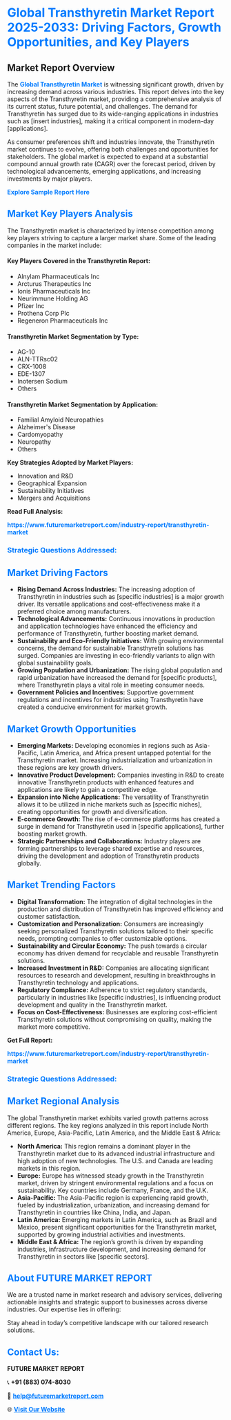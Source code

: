 <h1 style="color: #007BFF;">Global Transthyretin Market Report 2025-2033: Driving Factors, Growth Opportunities, and Key Players</h1>

<section id="overview">
<h2>Market Report Overview</h2>
<p>The <a href="https://www.futuremarketreport.com/industry-report/transthyretin-market" style="color: #007BFF; text-decoration: none;"><strong>Global Transthyretin Market</strong></a> is witnessing significant growth, driven by increasing demand across various industries. This report delves into the key aspects of the Transthyretin market, providing a comprehensive analysis of its current status, future potential, and challenges. The demand for Transthyretin has surged due to its wide-ranging applications in industries such as [insert industries], making it a critical component in modern-day [applications].</p>
<p>As consumer preferences shift and industries innovate, the Transthyretin market continues to evolve, offering both challenges and opportunities for stakeholders. The global market is expected to expand at a substantial compound annual growth rate (CAGR) over the forecast period, driven by technological advancements, emerging applications, and increasing investments by major players.</p>
</section>

<section id="overview">
<p><a href="https://www.futuremarketreport.com/request-sample/reportId=54578" style="color: #007BFF; text-decoration: none;"><strong>Explore Sample Report Here</strong></a></p>
</section>

<section id="key-players">
<h2 style="color: #007BFF;">Market Key Players Analysis</h2>
<p>The Transthyretin market is characterized by intense competition among key players striving to capture a larger market share. Some of the leading companies in the market include:</p>
<h4>Key Players Covered in the Transthyretin Report:</h4>
<ul><li>Alnylam Pharmaceuticals Inc</li><li>Arcturus Therapeutics Inc</li><li>Ionis Pharmaceuticals Inc</li><li>Neurimmune Holding AG</li><li>Pfizer Inc</li><li>Prothena Corp Plc</li><li>Regeneron Pharmaceuticals Inc</li></ul>
<h4>Transthyretin Market Segmentation by Type:</h4>
<ul><li>AG-10</li><li>ALN-TTRsc02</li><li>CRX-1008</li><li>EDE-1307</li><li>Inotersen Sodium</li><li>Others</li></ul>

<h4>Transthyretin Market Segmentation by Application:</h4>
<ul><li>Familial Amyloid Neuropathies</li><li>Alzheimer&#039;s Disease</li><li>Cardomyopathy</li><li>Neuropathy</li><li>Others</li></ul>
<p><strong>Key Strategies Adopted by Market Players:</strong></p>
<ul>
<li>Innovation and R&D</li>
<li>Geographical Expansion</li>
<li>Sustainability Initiatives</li>
<li>Mergers and Acquisitions</li>
</ul>
</section>

<section>
<p><strong>Read Full Analysis: </strong></p><a href="https://www.futuremarketreport.com/industry-report/transthyretin-market" style="color: #007BFF; text-decoration: none;"><strong>https://www.futuremarketreport.com/industry-report/transthyretin-market</strong></a>
<h3 style="color: #007BFF;">Strategic Questions Addressed:</h3>
</section>

<section id="driving-factors">
<h2 style="color: #007BFF;">Market Driving Factors</h2>
<ul>
<li><strong>Rising Demand Across Industries:</strong> The increasing adoption of Transthyretin in industries such as [specific industries] is a major growth driver. Its versatile applications and cost-effectiveness make it a preferred choice among manufacturers.</li>
<li><strong>Technological Advancements:</strong> Continuous innovations in production and application technologies have enhanced the efficiency and performance of Transthyretin, further boosting market demand.</li>
<li><strong>Sustainability and Eco-Friendly Initiatives:</strong> With growing environmental concerns, the demand for sustainable Transthyretin solutions has surged. Companies are investing in eco-friendly variants to align with global sustainability goals.</li>
<li><strong>Growing Population and Urbanization:</strong> The rising global population and rapid urbanization have increased the demand for [specific products], where Transthyretin plays a vital role in meeting consumer needs.</li>
<li><strong>Government Policies and Incentives:</strong> Supportive government regulations and incentives for industries using Transthyretin have created a conducive environment for market growth.</li>
</ul>
</section>

<section id="growth-opportunities">
<h2 style="color: #007BFF;">Market Growth Opportunities</h2>
<ul>
<li><strong>Emerging Markets:</strong> Developing economies in regions such as Asia-Pacific, Latin America, and Africa present untapped potential for the Transthyretin market. Increasing industrialization and urbanization in these regions are key growth drivers.</li>
<li><strong>Innovative Product Development:</strong> Companies investing in R&D to create innovative Transthyretin products with enhanced features and applications are likely to gain a competitive edge.</li>
<li><strong>Expansion into Niche Applications:</strong> The versatility of Transthyretin allows it to be utilized in niche markets such as [specific niches], creating opportunities for growth and diversification.</li>
<li><strong>E-commerce Growth:</strong> The rise of e-commerce platforms has created a surge in demand for Transthyretin used in [specific applications], further boosting market growth.</li>
<li><strong>Strategic Partnerships and Collaborations:</strong> Industry players are forming partnerships to leverage shared expertise and resources, driving the development and adoption of Transthyretin products globally.</li>
</ul>
</section>

<section id="trending-factors">
<h2 style="color: #007BFF;">Market Trending Factors</h2>
<ul>
<li><strong>Digital Transformation:</strong> The integration of digital technologies in the production and distribution of Transthyretin has improved efficiency and customer satisfaction.</li>
<li><strong>Customization and Personalization:</strong> Consumers are increasingly seeking personalized Transthyretin solutions tailored to their specific needs, prompting companies to offer customizable options.</li>
<li><strong>Sustainability and Circular Economy:</strong> The push towards a circular economy has driven demand for recyclable and reusable Transthyretin solutions.</li>
<li><strong>Increased Investment in R&D:</strong> Companies are allocating significant resources to research and development, resulting in breakthroughs in Transthyretin technology and applications.</li>
<li><strong>Regulatory Compliance:</strong> Adherence to strict regulatory standards, particularly in industries like [specific industries], is influencing product development and quality in the Transthyretin market.</li>
<li><strong>Focus on Cost-Effectiveness:</strong> Businesses are exploring cost-efficient Transthyretin solutions without compromising on quality, making the market more competitive.</li>
</ul>
</section>

<section>
<p><strong>Get Full Report: </strong></p><a href="https://www.futuremarketreport.com/industry-report/transthyretin-market" style="color: #007BFF; text-decoration: none;"><strong>https://www.futuremarketreport.com/industry-report/transthyretin-market</strong></a>
<h3 style="color: #007BFF;">Strategic Questions Addressed:</h3>
</section>


<section id="regional-analysis">
<h2 style="color: #007BFF;">Market Regional Analysis</h2>
<p>The global Transthyretin market exhibits varied growth patterns across different regions. The key regions analyzed in this report include North America, Europe, Asia-Pacific, Latin America, and the Middle East & Africa:</p>
<ul>
<li><strong>North America:</strong> This region remains a dominant player in the Transthyretin market due to its advanced industrial infrastructure and high adoption of new technologies. The U.S. and Canada are leading markets in this region.</li>
<li><strong>Europe:</strong> Europe has witnessed steady growth in the Transthyretin market, driven by stringent environmental regulations and a focus on sustainability. Key countries include Germany, France, and the U.K.</li>
<li><strong>Asia-Pacific:</strong> The Asia-Pacific region is experiencing rapid growth, fueled by industrialization, urbanization, and increasing demand for Transthyretin in countries like China, India, and Japan.</li>
<li><strong>Latin America:</strong> Emerging markets in Latin America, such as Brazil and Mexico, present significant opportunities for the Transthyretin market, supported by growing industrial activities and investments.</li>
<li><strong>Middle East & Africa:</strong> The region’s growth is driven by expanding industries, infrastructure development, and increasing demand for Transthyretin in sectors like [specific sectors].</li>
</ul>
</section>

<footer>
<h2 style="color: #007BFF;">About FUTURE MARKET REPORT</h2>
<p>We are a trusted name in market research and advisory services, delivering actionable insights and strategic support to businesses across diverse industries. Our expertise lies in offering:</p>

<p>Stay ahead in today’s competitive landscape with our tailored research solutions.</p>

<h2 style="color: #007BFF;">Contact Us:</h2>
<p><strong>FUTURE MARKET REPORT</strong></p>
<p>📞 <strong>+91 (883) 074-8030</strong></p>
<p>📧 <strong><a href="mailto:help@futuremarketreport.com" style="color: #007BFF;">help@futuremarketreport.com</a></strong></p>
<p>🌐 <strong><a href="https://www.futuremarketreport.com/" style="color: #007BFF;">Visit Our Website</a></strong></p>
</footer>